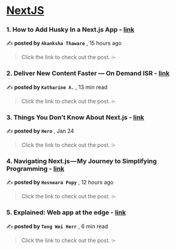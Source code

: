 
<h1><a href=https://medium.com/tag/nextjs/recommended target="_blank" rel="noopener noreferrer">NextJS</a></h1>
<h3>1. How to Add Husky In a Next.js App - <a href=https://medium.com/@akanksha.t05/how-to-add-husky-in-a-next-js-app-9a10817b761d?source=tag_recommended_feed---------0-84----------nextjs----------51bb6dc3_38d1_4395_9f1b_09e003c4244e------- target="_blank" rel="noopener noreferrer">link</a></h3>

✍️ **posted by `Akanksha Thaware`** <date> , 15 hours ago</date>

<blockquote>Click the link to check out the post. ⌲</blockquote>

<h3>2. Deliver New Content Faster — On Demand ISR - <a href=https://medium.com/stackademic/on-demand-incremental-static-regeneration-3aac500641d8?source=tag_recommended_feed---------1-107----------nextjs----------51bb6dc3_38d1_4395_9f1b_09e003c4244e------- target="_blank" rel="noopener noreferrer">link</a></h3>

✍️ **posted by `Katharine A.`** <date> , 13 min read</date>

<blockquote>Click the link to check out the post. ⌲</blockquote>

<h3>3. Things You Don’t Know About Next.js - <a href=https://medium.com/javascript-in-plain-english/things-you-dont-know-about-next-js-02ee54cb5b7f?source=tag_recommended_feed---------2-85----------nextjs----------51bb6dc3_38d1_4395_9f1b_09e003c4244e------- target="_blank" rel="noopener noreferrer">link</a></h3>

✍️ **posted by `Hero`** <date> , Jan 24</date>

<blockquote>Click the link to check out the post. ⌲</blockquote>

<h3>4. Navigating Next.js — My Journey to Simplifying Programming - <a href=https://medium.com/@husneara/navigating-next-js-my-journey-to-simplifying-programming-96a23450cc29?source=tag_recommended_feed---------3-84----------nextjs----------51bb6dc3_38d1_4395_9f1b_09e003c4244e------- target="_blank" rel="noopener noreferrer">link</a></h3>

✍️ **posted by `Hosneara Popy`** <date> , 12 hours ago</date>

<blockquote>Click the link to check out the post. ⌲</blockquote>

<h3>5. Explained: Web app at the edge - <a href=https://medium.com/gitconnected/explained-web-app-at-the-edge-fb391985a0a5?source=tag_recommended_feed---------4-107----------nextjs----------51bb6dc3_38d1_4395_9f1b_09e003c4244e------- target="_blank" rel="noopener noreferrer">link</a></h3>

✍️ **posted by `Teng Wei Herr`** <date> , 6 min read</date>

<blockquote>Click the link to check out the post. ⌲</blockquote>

